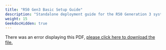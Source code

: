 ```yaml
---
title: "R50 Gen3 Basic Setup Guide"
description: "Standalone deployment guide for the R50 Generation 3 system."
weight: 15
GeekdocHidden: true
---
```


<object data="https://www.truenas.com/docs/files/R50BSG3.0.pdf" type="application/pdf" width="95%" height="1000">
  There was an error displaying this PDF, <a href="https://www.truenas.com/docs/files/R50BSG3.0.pdf">please click here to download the file.</a>
</object>
